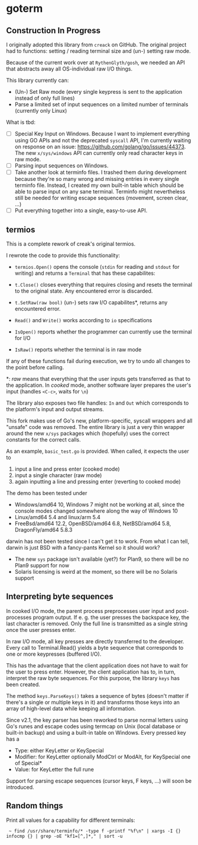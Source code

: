 goterm
======

Construction In Progress
------------------------

I originally adopted this library from `creack` on GitHub. The original project had to functions: setting / reading terminal size and (un-) setting raw mode.

Because of the current work over at `RythenGlyth/gosh`, we needed an API that abstracts away all OS-individual raw I/O things.

This library currently can:
 - (Un-) Set Raw mode (every single keypress is sent to the application instead of only full lines)
 - Parse a limited set of input sequences on a limited number of terminals (currently only Linux)

What is tbd:
 - [ ] Special Key Input on Windows. Because I want to implement everything using GO APIs and not the deprecated `syscall` API, I'm currently waiting on response on an issue: https://github.com/golang/go/issues/44373. The new `x/sys/windows` API can currently only read character keys in raw mode.
 - [ ] Parsing input sequences on Windows.
 - [ ] Take another look at terminfo files. I trashed them during development because they're so many wrong and missing entries in every single terminfo file. Instead, I created my own built-in table which should be able to parse input on any sane terminal. Terminfo might nevertheless still be needed for writing escape sequences (movement, screen clear, ...)
 - [ ] Put everything together into a single, easy-to-use API.

termios
-------

This is a complete rework of creak's original termios.

I rewrote the code to provide this functionality:
 - `termios.Open()` opens the console (`stdin` for reading and `stdout` for writing) and returns a `Terminal` that has these capabilites:

 - `t.Close()` closes everything that requires closing and resets the terminal to the original state. Any encountered error is discarded.
 - `t.SetRaw(raw bool)` (un-) sets raw I/O capabilites\*, returns any encountered error.
 - `Read()` and `Write()` works according to `io` specifications
 - `IsOpen()` reports whether the programmer can currently use the terminal for I/O
 - `IsRaw()` reports whether the terminal is in raw mode

If any of these functions fail during execution, we try to undo all changes to the point before calling.

\*: *raw* means that everything that the user inputs gets transferred as that to the application. In *cooked* mode, another software layer prepares the user's input (handles `<C-c>`, waits for `\n`)

The library also exposes two file handles: `In` and `Out` which corresponds to the platform's input and output streams.

This fork makes use of Go's new, platform-specific, syscall wrappers and all "unsafe" code was removed. The entire library is just a very thin wrapper around the new `x/sys` packages which (hopefully) uses the correct constants for the correct calls.

As an example, `basic_test.go` is provided. When called, it expects the user to
1) input a line and press enter (cooked mode)
2) input a single character (raw mode)
3) again inputting a line and pressing enter (reverting to cooked mode)

The demo has been tested under
 - Windows/amd64 10, Windows 7 might not be working at all, since the console modes changed somewhere along the way of Windows 10
 - Linux/amd64 5.4 and linux/arm 5.4
 - FreeBsd/amd64 12.2, OpenBSD/amd64 6.8, NetBSD/amd64 5.8, DragonFly/amd64 5.8.3

darwin has not been tested since I can't get it to work.
From what I can tell, darwin is just BSD with a fancy-pants Kernel so it should work?

 - The new `sys` package isn't available (yet?) for Plan9, so there will be no Plan9 support for now
 - Solaris licensing is weird at the moment, so there will be no Solaris support

Interpreting byte sequences
---------------------------

In cooked I/O mode, the parent process preprocesses user input and post-processes program output.
If e. g. the user presses the backspace key, the last character is removed.
Only the full line is transmitted as a single string once the user presses enter.

In raw I/O mode, all key presses are directly transferred to the developer.
Every call to Terminal.Read() yields a byte sequence that corresponds to one or more keypresses (buffered I/O).

This has the advantage that the client application does not have to wait for the user to press enter.
However, the client application has to, in turn, interpret the raw byte sequences. For this purpose, the library `keys` has been created.

The method `keys.ParseKeys()` takes a sequence of bytes (doesn't matter if there's a single or multiple keys in it) and transforms those keys into an array of high-level data while keeping all information.

Since v2.1, the key parser has been reworked to parse normal letters using Go's runes and escape codes using termcap on Unix (local database or built-in backup) and using a built-in table on Windows.
Every pressed key has a
 - Type: either KeyLetter or KeySpecial
 - Modifier: for KeyLetter optionally ModCtrl or ModAlt, for KeySpecial one of Special\*
 - Value: for KeyLetter the full rune

Support for parsing escape sequences (cursor keys, F keys, ...) will soon be introduced.

Random things
-------------

Print all values for a capability for different terminals:
```
 ~ find /usr/share/terminfo/* -type f -printf "%f\n" | xargs -I {} infocmp {} | grep -oE "kf1=[^,]*," | sort -u
```
